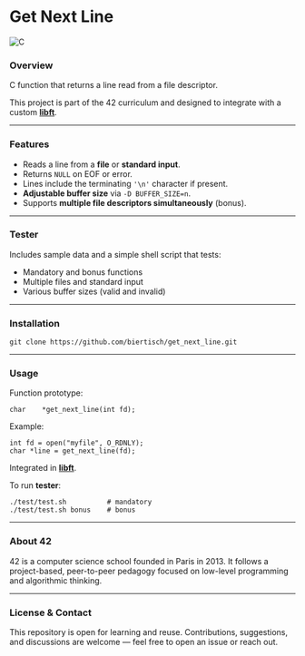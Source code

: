 # Get Next Line

![C](https://img.shields.io/badge/language-C-blue.svg)

### Overview
C function that returns a line read from a file descriptor.

This project is part of the 42 curriculum and designed to integrate with a custom [**libft**](https://github.com/biertisch/libft).

---
### Features

* Reads a line from a **file** or **standard input**.
* Returns `NULL` on EOF or error.
* Lines include the terminating `'\n'` character if present.
* **Adjustable buffer size** via `-D BUFFER_SIZE=n`.
* Supports **multiple file descriptors simultaneously** (bonus).

---
### Tester

Includes sample data and a simple shell script that tests:
* Mandatory and bonus functions
* Multiple files and standard input
* Various buffer sizes (valid and invalid)

---
### Installation

```
git clone https://github.com/biertisch/get_next_line.git
```

---
### Usage

Function prototype:
```
char	*get_next_line(int fd);
```
Example:
```
int fd = open("myfile", O_RDNLY);
char *line = get_next_line(fd);
```

Integrated in [**libft**](https://github.com/biertisch/libft).


To run **tester**:
```
./test/test.sh			# mandatory
./test/test.sh bonus	# bonus
```

---
### About 42

42 is a computer science school founded in Paris in 2013. It follows a project-based, peer-to-peer pedagogy focused on low-level programming and algorithmic thinking.

---
### License & Contact

This repository is open for learning and reuse. Contributions, suggestions, and discussions are welcome — feel free to open an issue or reach out.